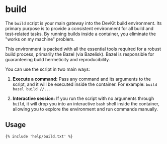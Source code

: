 # build

The `build` script is your main gateway into the DevKit build environment. Its primary purpose is to
provide a consistent environment for all build and test-related tasks. By running builds inside a
container, you eliminate the "works on my machine" problem.

This environment is packed with all the essential tools required for a robust build process,
primarily the Bazel (via Bazelisk). Bazel is responsible for guaranteeing build hermeticity and
reproducibility.

You can use the script in two main ways:

1. **Execute a command:** Pass any command and its arguments to the script, and it will be executed
   inside the container. For example: `build bazel build //...`

2. **Interactive session:** If you run the script with no arguments through `build`, it will drop
   you into an interactive `bash` shell inside the container, allowing you to explore the
   environment and run commands manually.

## Usage

```
{% include 'help/build.txt' %}
```
